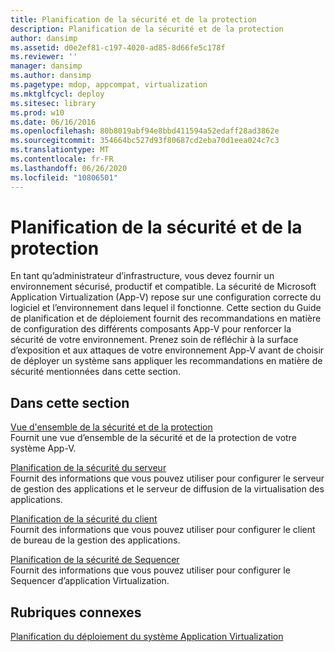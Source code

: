 ```yaml
---
title: Planification de la sécurité et de la protection
description: Planification de la sécurité et de la protection
author: dansimp
ms.assetid: d0e2ef81-c197-4020-ad85-8d66fe5c178f
ms.reviewer: ''
manager: dansimp
ms.author: dansimp
ms.pagetype: mdop, appcompat, virtualization
ms.mktglfcycl: deploy
ms.sitesec: library
ms.prod: w10
ms.date: 06/16/2016
ms.openlocfilehash: 80b8019abf94e8bbd411594a52edaff28ad3862e
ms.sourcegitcommit: 354664bc527d93f80687cd2eba70d1eea024c7c3
ms.translationtype: MT
ms.contentlocale: fr-FR
ms.lasthandoff: 06/26/2020
ms.locfileid: "10806501"
---
```

# Planification de la sécurité et de la protection


En tant qu’administrateur d’infrastructure, vous devez fournir un environnement sécurisé, productif et compatible. La sécurité de Microsoft Application Virtualization (App-V) repose sur une configuration correcte du logiciel et l’environnement dans lequel il fonctionne. Cette section du Guide de planification et de déploiement fournit des recommandations en matière de configuration des différents composants App-V pour renforcer la sécurité de votre environnement. Prenez soin de réfléchir à la surface d’exposition et aux attaques de votre environnement App-V avant de choisir de déployer un système sans appliquer les recommandations en matière de sécurité mentionnées dans cette section.

## Dans cette section


<a href="" id="security-and-protection-overview"></a>[Vue d'ensemble de la sécurité et de la protection](security-and-protection-overview.md)  
Fournit une vue d’ensemble de la sécurité et de la protection de votre système App-V.

<a href="" id="planning-for-server-security"></a>[Planification de la sécurité du serveur](planning-for-server-security.md)  
Fournit des informations que vous pouvez utiliser pour configurer le serveur de gestion des applications et le serveur de diffusion de la virtualisation des applications.

<a href="" id="planning-for-client-security"></a>[Planification de la sécurité du client](planning-for-client-security.md)  
Fournit des informations que vous pouvez utiliser pour configurer le client de bureau de la gestion des applications.

<a href="" id="planning-for-sequencer-security"></a>[Planification de la sécurité de Sequencer](planning-for-sequencer-security.md)  
Fournit des informations que vous pouvez utiliser pour configurer le Sequencer d’application Virtualization.

## Rubriques connexes


[Planification du déploiement du système Application Virtualization](planning-for-application-virtualization-system-deployment.md)

 

 






